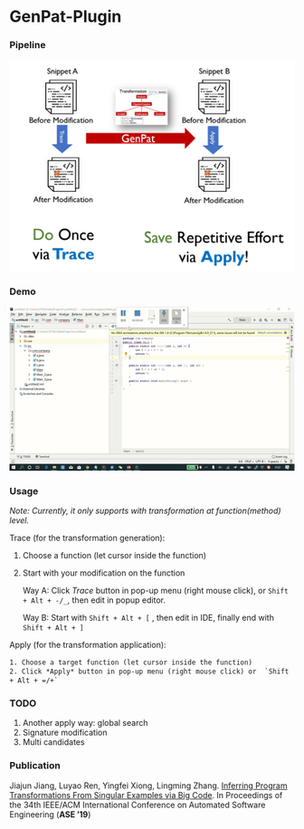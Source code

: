 # GenPat-Plugin



### Pipeline

![pipeline](other/pipeline.png)



### Demo

![demo](other/demo.gif)



### Usage

*Note: Currently, it only supports with transformation at function(method) level.*

Trace (for the transformation generation):

 1. Choose a function (let cursor inside the function)

 2. Start with your modification on the function

    Way A: Click *Trace* button in pop-up menu (right mouse click), or `Shift + Alt + -/_`, then edit in popup editor.

    Way B: Start with  `Shift + Alt + [` , then edit in IDE, finally end with `Shift + Alt + ]`



Apply (for the transformation application):

	1. Choose a target function (let cursor inside the function)
 	2. Click *Apply* button in pop-up menu (right mouse click) or  `Shift + Alt + =/+`



### TODO

1. Another apply way: global search
2. Signature modification
3. Multi candidates



### Publication

Jiajun Jiang, Luyao Ren, Yingfei Xiong, Lingming Zhang. [Inferring Program Transformations From
Singular Examples via Big Code](http://luyaoren.com/wp-content/uploads/ASE19-GENPAT.pdf). In Proceedings of the 34th IEEE/ACM International Conference on
Automated Software Engineering (**ASE ’19**)

